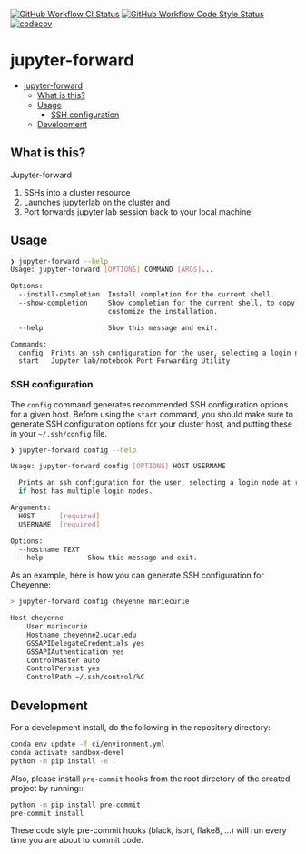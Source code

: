 [![GitHub Workflow CI Status](https://img.shields.io/github/workflow/status/NCAR/jupyter-forward/CI?logo=github&style=for-the-badge)](https://github.com/NCAR/jupyter-forward/actions)
[![GitHub Workflow Code Style Status](https://img.shields.io/github/workflow/status/NCAR/jupyter-forward/code-style?label=Code%20Style&style=for-the-badge)](https://github.com/NCAR/jupyter-forward/actions)
[![codecov](https://img.shields.io/codecov/c/github/NCAR/jupyter-forward.svg?style=for-the-badge)](https://codecov.io/gh/NCAR/jupyter-forward)


<!--
.. If you want the following badges to be visible, please remove this line, and unindent the lines below
    .. image:: https://img.shields.io/readthedocs/jupyter-forward/latest.svg?style=for-the-badge
        :target: https://jupyter-forward.readthedocs.io/en/latest/?badge=latest
        :alt: Documentation Status

    .. image:: https://img.shields.io/pypi/v/jupyter-forward.svg?style=for-the-badge
        :target: https://pypi.org/project/jupyter-forward
        :alt: Python Package Index

    .. image:: https://img.shields.io/conda/vn/conda-forge/jupyter-forward.svg?style=for-the-badge
        :target: https://anaconda.org/conda-forge/jupyter-forward
        :alt: Conda Version

-->

# jupyter-forward

- [jupyter-forward](#jupyter-forward)
  - [What is this?](#what-is-this)
  - [Usage](#usage)
    - [SSH configuration](#ssh-configuration)
  - [Development](#development)


## What is this?


Jupyter-forward

1. SSHs into a cluster resource
2. Launches jupyterlab on the cluster and
3. Port forwards jupyter lab session back to your local machine!


## Usage

```bash
❯ jupyter-forward --help
Usage: jupyter-forward [OPTIONS] COMMAND [ARGS]...

Options:
  --install-completion  Install completion for the current shell.
  --show-completion     Show completion for the current shell, to copy it or
                        customize the installation.

  --help                Show this message and exit.

Commands:
  config  Prints an ssh configuration for the user, selecting a login node...
  start   Jupyter lab/notebook Port Forwarding Utility
```

### SSH configuration

The `config` command generates recommended SSH configuration options for a given host.
Before using the `start` command, you should make sure to generate SSH configuration options
for your cluster host, and putting these in your `~/.ssh/config` file.

```bash
❯ jupyter-forward config --help

Usage: jupyter-forward config [OPTIONS] HOST USERNAME

  Prints an ssh configuration for the user, selecting a login node at random
  if host has multiple login nodes.

Arguments:
  HOST      [required]
  USERNAME  [required]

Options:
  --hostname TEXT
  --help           Show this message and exit.

```

As an example, here is how you can generate SSH configuration for Cheyenne:

```bash
> jupyter-forward config cheyenne mariecurie
```


```bash
Host cheyenne
    User mariecurie
    Hostname cheyenne2.ucar.edu
    GSSAPIDelegateCredentials yes
    GSSAPIAuthentication yes
    ControlMaster auto
    ControlPersist yes
    ControlPath ~/.ssh/control/%C
```


## Development


For a development install, do the following in the repository directory:

 ```bash
 conda env update -f ci/environment.yml
 conda activate sandbox-devel
 python -m pip install -e .
 ```

Also, please install `pre-commit` hooks from the root directory of the created project by running::

```bash
python -m pip install pre-commit
pre-commit install
```

These code style pre-commit hooks (black, isort, flake8, ...) will run every time you are about to commit code.
